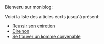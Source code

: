 Bienvenu sur mon blog:

Voici la liste des articles écrits jusqu'à présent:

* [Reussir son entretien](/reussir-entretien)
* [Dire non](/dire-non)
* [Se trouver un homme convenable](/homme-convenable)

